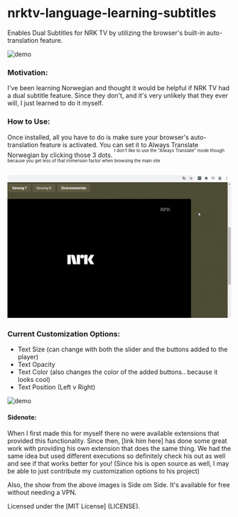 # nrktv-language-learning-subtitles
Enables Dual Subtitles for NRK TV by utilizing the browser's built-in auto-translation feature.

![demo](https://github.com/DeeFrancois/nrktv-language-learning-subtitles/blob/master/ReadmeImages/demo.gif)


### Motivation:

I've been learning Norwegian and thought it would be helpful if NRK TV had a dual subtitle feature. Since they don't, and it's very unlikely that they ever will, I just learned to do it myself.

### How to Use:

Once installed, all you have to do is make sure your browser's auto-translation feature is activated. You can set it to Always Translate Norwegian by clicking those 3 dots. 
<sup><sup> I don't like to use the "Always Translate" mode though because you get less of that immersion factor when browsing the main site</sup></sup>

![demo](https://github.com/DeeFrancois/nrktv-language-learning-subtitles/blob/master/ReadmeImages/activatetranslation.gif) 

### Current Customization Options:

- Text Size (can change with both the slider and the buttons added to the player)
- Text Opacity
- Text Color (also changes the color of the added buttons.. because it looks cool) 
- Text Position (Left v Right)

![demo](https://github.com/DeeFrancois/nrktv-language-learning-subtitles/blob/master/ReadmeImages/settings.gif)

#### Sidenote:

When I first made this for myself there no were available extensions that provided this functionality. Since then, [link him here] has done some great work with providing his own extension that does the same thing. 
We had the same idea but used different executions so definitely check his out as well and see if that works better for you! 
(Since his is open source as well, I may be able to just contribute my customization options to his project) 

Also, the show from the above images is Side om Side. It's available for free without needing a VPN. 

Licensed under the [MIT License] (LICENSE).
